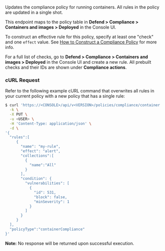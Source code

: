 Updates the compliance policy for running containers.
All rules in the policy are updated in a single shot.

This endpoint maps to the policy table in **Defend > Compliance > Containers and images > Deployed** in the Console UI.

To construct an effective rule for this policy, specify at least one "check" and one `effect` value. 
See [How to Construct a Compliance Policy](#how-to-construct-a-compliance-policy) for more info.

For a full list of checks, go to **Defend > Compliance > Containers and images > Deployed** in the Console UI and create a new rule.
All prebuilt checks and their IDs are shown under **Compliance actions**.

### cURL Request

Refer to the following example cURL command that overwrites all rules in your current policy with a new policy that has a single rule:

```bash
$ curl 'https://<CONSOLE>/api/v<VERSION>/policies/compliance/container' \
  -k \
  -X PUT \
  -u <USER> \
  -H 'Content-Type: application/json' \
  -d \
'{
  "rules":[
     {
       "name": "my-rule",
       "effect": "alert",
       "collections":[
         {
           "name":"All"
         }
       ],
       "condition": {
         "vulnerabilities": [
           {
             "id": 531,
             "block": false,
             "minSeverity": 1
           }
         ]
       }
     }
  ],
  "policyType":"containerCompliance"
}'
```

**Note:** No response will be returned upon successful execution.

